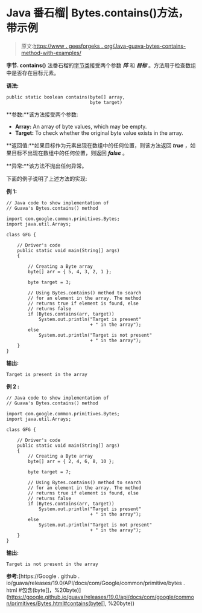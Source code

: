 # Java 番石榴| Bytes.contains()方法，带示例

> 原文:[https://www . geesforgeks . org/Java-guava-bytes-contains-method-with-examples/](https://www.geeksforgeeks.org/java-guava-bytes-contains-method-with-examples/)

**字节. contains()** 法番石榴的[字节类](https://www.geeksforgeeks.org/bytes-class-guava-java/)接受两个参数 ***阵*** 和 ***目标*** 。方法用于检查数组中是否存在目标元素。

**语法:**

```
public static boolean contains(byte[] array,
                               byte target)

```

**参数:**该方法接受两个参数:

*   **Array:** An array of byte values, which may be empty.
*   **Target:** To check whether the original byte value exists in the array.

**返回值:**如果目标作为元素出现在数组中的任何位置，则该方法返回 ***true*** ，如果目标不出现在数组中的任何位置，则返回 ***false*** 。

**异常:**该方法不抛出任何异常。

下面的例子说明了上述方法的实现:

**例 1:**

```
// Java code to show implementation of
// Guava's Bytes.contains() method

import com.google.common.primitives.Bytes;
import java.util.Arrays;

class GFG {

    // Driver's code
    public static void main(String[] args)
    {

        // Creating a Byte array
        byte[] arr = { 5, 4, 3, 2, 1 };

        byte target = 3;

        // Using Bytes.contains() method to search
        // for an element in the array. The method
        // returns true if element is found, else
        // returns false
        if (Bytes.contains(arr, target))
            System.out.println("Target is present"
                               + " in the array");
        else
            System.out.println("Target is not present"
                               + " in the array");
    }
}
```

**输出:**

```
Target is present in the array

```

**例 2 :**

```
// Java code to show implementation of
// Guava's Bytes.contains() method

import com.google.common.primitives.Bytes;
import java.util.Arrays;

class GFG {

    // Driver's code
    public static void main(String[] args)
    {
        // Creating a Byte array
        byte[] arr = { 2, 4, 6, 8, 10 };

        byte target = 7;

        // Using Bytes.contains() method to search
        // for an element in the array. The method
        // returns true if element is found, else
        // returns false
        if (Bytes.contains(arr, target))
            System.out.println("Target is present"
                               + " in the array");
        else
            System.out.println("Target is not present"
                               + " in the array");
    }
}
```

**输出:**

```
Target is not present in the array

```

**参考:**[https://Google . github . io/guava/releases/19.0/API/docs/com/Google/common/primitive/bytes . html #包含(byte[]，%20byte)](https://google.github.io/guava/releases/19.0/api/docs/com/google/common/primitives/Bytes.html#contains(byte[], %20byte))